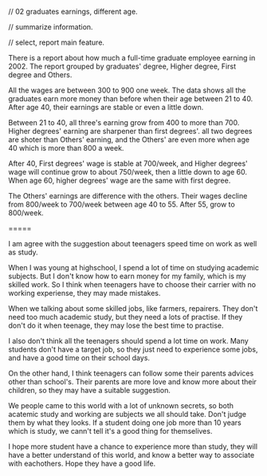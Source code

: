 // 02 graduates earnings, different age.

// summarize information. 

// select, report main feature.



There is a report about how much a full-time graduate employee earning in 2002. The report  grouped by graduates' degree, Higher degree, First degree and Others.

All the wages are between 300 to 900 one week. The data shows all the graduates earn more money than before when their age between 21 to 40. After age 40, their earnings are stable or even a little down. 

Between 21 to 40, all three's earning grow from 400 to more than 700. Higher degrees' earning are sharpener than first degrees'. all two degrees are shoter than Others' earning, and the Others' are even more when age 40 which is more than 800 a week.

After 40, First degrees' wage is stable at 700/week, and Higher degrees' wage will continue grow to about 750/week, then a little down to age 60. When age 60, higher degrees' wage are the same with first degree.

The Others' earnings are difference with the others. Their wages decline from 800/week to 700/week between age 40 to 55. After 55,  grow to 800/week.





===== 



I am agree with the suggestion about teenagers speed time on work as well as study. 

When I was young at highschool, I spend a lot of time on studying academic subjects. But I don't know how to earn money for my family, which is my skilled work. So I think when teenagers have to choose their carrier with no working experiense, they may made mistakes.

When we talking about some skilled jobs, like farmers, repairers. They don't need too much academic study, but they need a lots of practise. If they don't do it when teenage, they may lose the best time to practise.

I also don't think all the teenagers should spend a lot time on work. Many students don't have a target job, so they just need to experience some jobs, and have a good time on their school days.

On the other hand, I think teenagers can follow some their parents advices other than school's. Their parents are more love and know more about their children, so they may have a suitable suggestion.

We people came to this world with a lot of unknown secrets, so both acatemic study and working are subjects we all should take. Don't judge them by what they looks. If a student doing one job more than 10 years which is study, we cann't tell it's a good thing for themselives.

I hope more student have a chance to experience more than study, they will have a better understand of this world, and know a better way to associate with eachothers. Hope they have a good life.






































